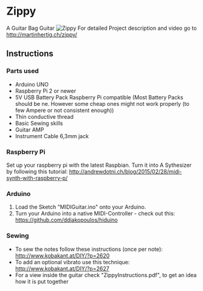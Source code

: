 # Zippy
A Guitar Bag Guitar
![Zippy][Zippy]
For detailed Project description and video go to http://martinhertig.ch/zippy/

[Zippy]: http://i0.wp.com/martinhertig.ch/wp-content/uploads/2015/03/ZippyWeb3.jpg

## Instructions

### Parts used
- Arduino UNO
- Raspberry Pi 2 or newer
- 5V USB Battery Pack Raspberry Pi compatible
(Most Battery Packs should be  ne. However some cheap ones might not work properly (to few Ampere or not consistent enough))
- Thin conductive thread
- Basic Sewing skills
- Guitar AMP
- Instrument Cable 6,3mm jack

### Raspberry Pi
Set up your raspberry pi with the latest Raspbian. Turn it into A Sythesizer by following this tutorial: http://andrewdotni.ch/blog/2015/02/28/midi-synth-with-raspberry-p/


### Arduino
1. Load the Sketch "MIDIGuitar.ino" onto your Arduino.
2. Turn your Arduino into a native MIDI-Controller - check out this: https://github.com/ddiakopoulos/hiduino

### Sewing
- To sew the notes follow these instructions (once per note): http://www.kobakant.at/DIY/?p=2620
- To add an optional vibrato use this technique: http://www.kobakant.at/DIY/?p=2627
- For a view inside the guitar check "ZippyInstructions.pdf", to get an idea how it is put together
